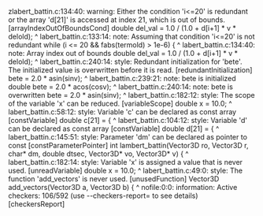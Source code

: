 zlabert_battin.c:134:40: warning: Either the condition 'i<=20' is redundant or the array 'd[21]' is accessed at index 21, which is out of bounds. [arrayIndexOutOfBoundsCond]
        double del_val = 1.0 / (1.0 + d[i+1] * v * delold);
                                       ^
labert_battin.c:133:14: note: Assuming that condition 'i<=20' is not redundant
    while (i <= 20 && fabs(termold) > 1e-6) {
             ^
labert_battin.c:134:40: note: Array index out of bounds
        double del_val = 1.0 / (1.0 + d[i+1] * v * delold);
                                       ^
labert_battin.c:240:14: style: Redundant initialization for 'bete'. The initialized value is overwritten before it is read. [redundantInitialization]
        bete = 2.0 * asin(sinv);
             ^
labert_battin.c:239:21: note: bete is initialized
        double bete = 2.0 * acos(cosv);
                    ^
labert_battin.c:240:14: note: bete is overwritten
        bete = 2.0 * asin(sinv);
             ^
labert_battin.c:182:12: style: The scope of the variable 'x' can be reduced. [variableScope]
    double x = 10.0;
           ^
labert_battin.c:58:12: style: Variable 'c' can be declared as const array [constVariable]
    double c[21] = {
           ^
labert_battin.c:104:12: style: Variable 'd' can be declared as const array [constVariable]
    double d[21] = {
           ^
labert_battin.c:145:51: style: Parameter 'dm' can be declared as pointer to const [constParameterPointer]
int lambert_battin(Vector3D ro, Vector3D r, char* dm, double dtsec, Vector3D* vo, Vector3D* v) {
                                                  ^
labert_battin.c:182:14: style: Variable 'x' is assigned a value that is never used. [unreadVariable]
    double x = 10.0;
             ^
labert_battin.c:49:0: style: The function 'add_vectors' is never used. [unusedFunction]
Vector3D add_vectors(Vector3D a, Vector3D b) {
^
nofile:0:0: information: Active checkers: 106/592 (use --checkers-report=<filename> to see details) [checkersReport]

